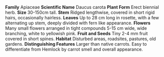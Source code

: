  **Family** Apiaceae **Scientific Name** Daucus carota **Plant Form** Erect biennial herb. **Size** 30-150cm tall. **Stem** Ridged lengthwise, covered in short rigid hairs, occasionally hairless. **Leaves** Up to 28 cm long in rosette, with a few alternating up stem, deeply divided with fern like appearance. **Flowers** Many small flowers arranged in tight compounds 5-15 cm wide, wide branching, white to yellowish pink. **Fruit and Seeds** Tiny 2-4 mm fruit covered in short spines. **Habitat** Disturbed areas, roadsites, pastures, old gardens. **Distinguishing Features** Larger than native carrots. Easy to differentiate from Hemlock by carrot smell and overall appearance.